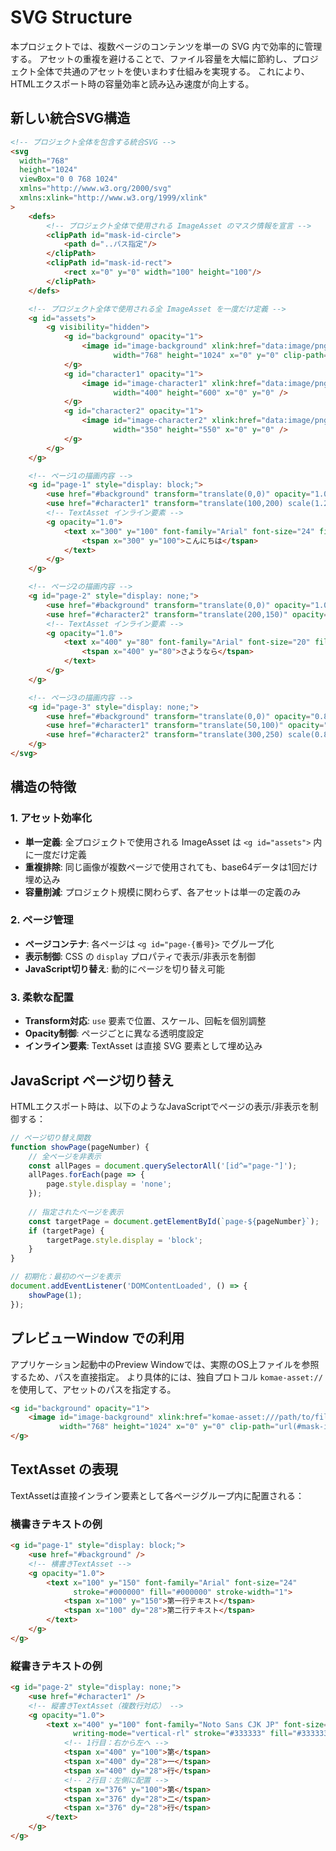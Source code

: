 # SVG Structure

本プロジェクトでは、複数ページのコンテンツを単一の SVG 内で効率的に管理する。
アセットの重複を避けることで、ファイル容量を大幅に節約し、プロジェクト全体で共通のアセットを使いまわす仕組みを実現する。
これにより、HTMLエクスポート時の容量効率と読み込み速度が向上する。

## 新しい統合SVG構造

```html
<!-- プロジェクト全体を包含する統合SVG -->
<svg
  width="768"
  height="1024"
  viewBox="0 0 768 1024"
  xmlns="http://www.w3.org/2000/svg"
  xmlns:xlink="http://www.w3.org/1999/xlink"
>
    <defs>
        <!-- プロジェクト全体で使用される ImageAsset のマスク情報を宣言 -->
        <clipPath id="mask-id-circle">
            <path d="..パス指定"/>
        </clipPath>
        <clipPath id="mask-id-rect">
            <rect x="0" y="0" width="100" height="100"/>
        </clipPath>
    </defs>

    <!-- プロジェクト全体で使用される全 ImageAsset を一度だけ定義 -->
    <g id="assets">
        <g visibility="hidden">
            <g id="background" opacity="1">
                <image id="image-background" xlink:href="data:image/png;base64,ABCDEFG..." 
                       width="768" height="1024" x="0" y="0" clip-path="url(#mask-id-circle)" />
            </g>
            <g id="character1" opacity="1">
                <image id="image-character1" xlink:href="data:image/png;base64,HIJKLMN..." 
                       width="400" height="600" x="0" y="0" />
            </g>
            <g id="character2" opacity="1">
                <image id="image-character2" xlink:href="data:image/png;base64,OPQRSTU..." 
                       width="350" height="550" x="0" y="0" />
            </g>
        </g>
    </g>

    <!-- ページ1の描画内容 -->
    <g id="page-1" style="display: block;">
        <use href="#background" transform="translate(0,0)" opacity="1.0" />
        <use href="#character1" transform="translate(100,200) scale(1.2,1.2)" opacity="0.9" />
        <!-- TextAsset インライン要素 -->
        <g opacity="1.0">
            <text x="300" y="100" font-family="Arial" font-size="24" fill="#000000">
                <tspan x="300" y="100">こんにちは</tspan>
            </text>
        </g>
    </g>

    <!-- ページ2の描画内容 -->
    <g id="page-2" style="display: none;">
        <use href="#background" transform="translate(0,0)" opacity="1.0" />
        <use href="#character2" transform="translate(200,150)" opacity="1.0" />
        <!-- TextAsset インライン要素 -->
        <g opacity="1.0">
            <text x="400" y="80" font-family="Arial" font-size="20" fill="#333333">
                <tspan x="400" y="80">さようなら</tspan>
            </text>
        </g>
    </g>

    <!-- ページ3の描画内容 -->
    <g id="page-3" style="display: none;">
        <use href="#background" transform="translate(0,0)" opacity="0.8" />
        <use href="#character1" transform="translate(50,100)" opacity="1.0" />
        <use href="#character2" transform="translate(300,250) scale(0.8,0.8)" opacity="0.7" />
    </g>
</svg>
```

## 構造の特徴

### 1. アセット効率化
- **単一定義**: 全プロジェクトで使用される ImageAsset は `<g id="assets">` 内に一度だけ定義
- **重複排除**: 同じ画像が複数ページで使用されても、base64データは1回だけ埋め込み
- **容量削減**: プロジェクト規模に関わらず、各アセットは単一の定義のみ

### 2. ページ管理
- **ページコンテナ**: 各ページは `<g id="page-{番号}>` でグループ化
- **表示制御**: CSS の `display` プロパティで表示/非表示を制御
- **JavaScript切り替え**: 動的にページを切り替え可能

### 3. 柔軟な配置
- **Transform対応**: `use` 要素で位置、スケール、回転を個別調整
- **Opacity制御**: ページごとに異なる透明度設定
- **インライン要素**: TextAsset は直接 SVG 要素として埋め込み

## JavaScript ページ切り替え

HTMLエクスポート時は、以下のようなJavaScriptでページの表示/非表示を制御する：

```javascript
// ページ切り替え関数
function showPage(pageNumber) {
    // 全ページを非表示
    const allPages = document.querySelectorAll('[id^="page-"]');
    allPages.forEach(page => {
        page.style.display = 'none';
    });
    
    // 指定されたページを表示
    const targetPage = document.getElementById(`page-${pageNumber}`);
    if (targetPage) {
        targetPage.style.display = 'block';
    }
}

// 初期化：最初のページを表示
document.addEventListener('DOMContentLoaded', () => {
    showPage(1);
});
```

## プレビューWindow での利用

アプリケーション起動中のPreview Windowでは、実際のOS上ファイルを参照するため、パスを直接指定。
より具体的には、独自プロトコル `komae-asset://` を使用して、アセットのパスを指定する。

```html
<g id="background" opacity="1">
    <image id="image-background" xlink:href="komae-asset:///path/to/file/background.png" 
           width="768" height="1024" x="0" y="0" clip-path="url(#mask-id-circle)" />
</g>
```

## TextAsset の表現

TextAssetは直接インライン要素として各ページグループ内に配置される：

### 横書きテキストの例
```html
<g id="page-1" style="display: block;">
    <use href="#background" />
    <!-- 横書きTextAsset -->
    <g opacity="1.0">
        <text x="100" y="150" font-family="Arial" font-size="24" 
              stroke="#000000" fill="#000000" stroke-width="1">
            <tspan x="100" y="150">第一行テキスト</tspan>
            <tspan x="100" dy="28">第二行テキスト</tspan>
        </text>
    </g>
</g>
```

### 縦書きテキストの例  
```html
<g id="page-2" style="display: none;">
    <use href="#character1" />
    <!-- 縦書きTextAsset（複数行対応） -->
    <g opacity="1.0">
        <text x="400" y="100" font-family="Noto Sans CJK JP" font-size="24" 
              writing-mode="vertical-rl" stroke="#333333" fill="#333333">
            <!-- 1行目：右から左へ -->
            <tspan x="400" y="100">第</tspan>
            <tspan x="400" dy="28">一</tspan>
            <tspan x="400" dy="28">行</tspan>
            <!-- 2行目：左側に配置 -->
            <tspan x="376" y="100">第</tspan>
            <tspan x="376" dy="28">二</tspan>
            <tspan x="376" dy="28">行</tspan>
        </text>
    </g>
</g>
```
